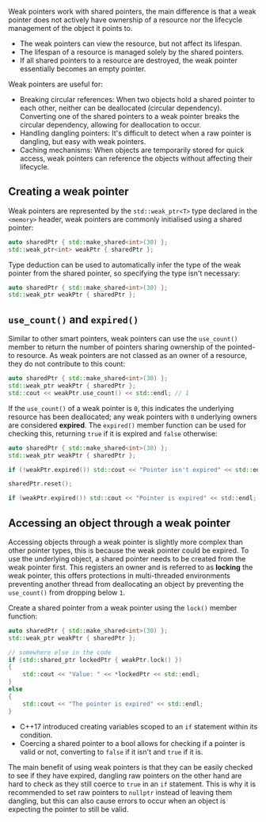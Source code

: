 Weak pointers work with shared pointers, the main difference is that a weak pointer does not actively have ownership of a resource nor the lifecycle management of the object it points to.

- The weak pointers can view the resource, but not affect its lifespan.
- The lifespan of a resource is managed solely by the shared pointers.
- If all shared pointers to a resource are destroyed, the weak pointer essentially becomes an empty pointer.

Weak pointers are useful for:

- Breaking circular references: When two objects hold a shared pointer to each other, neither can be deallocated (circular dependency). Converting one of the shared pointers to a weak pointer breaks the circular dependency, allowing for deallocation to occur.
- Handling dangling pointers: It's difficult to detect when a raw pointer is dangling, but easy with weak pointers.
- Caching mechanisms: When objects are temporarily stored for quick access, weak pointers can reference the objects without affecting their lifecycle.

## Creating a weak pointer
 Weak pointers are represented by the `std::weak_ptr<T>` type declared in the `<memory>` header, weak pointers are commonly initialised using a shared pointer:

```cpp
auto sharedPtr { std::make_shared<int>(30) };
std::weak_ptr<int> weakPtr { sharedPtr };
```

Type deduction can be used to automatically infer the type of the weak pointer from the shared pointer, so specifying the type isn't necessary:

```cpp
auto sharedPtr { std::make_shared<int>(30) };
std::weak_ptr weakPtr { sharedPtr };
```

## `use_count()` and `expired()`
Similar to other smart pointers, weak pointers can use the `use_count()` member to return the number of pointers sharing ownership of the pointed-to resource. As weak pointers are not classed as an owner of a resource, they do not contribute to this count:

```cpp
auto sharedPtr { std::make_shared<int>(30) };
std::weak_ptr weakPtr { sharedPtr };
std::cout << weakPtr.use_count() << std::endl; // 1
```

If the `use_count()` of a weak pointer is `0`, this indicates the underlying resource has been deallocated; any weak pointers with `0` underlying owners are considered **expired**. The `expired()` member function can be used for checking this, returning `true` if it is expired and `false` otherwise:

```cpp
auto sharedPtr { std::make_shared<int>(30) };
std::weak_ptr weakPtr { sharedPtr };

if (!weakPtr.expired()) std::cout << "Pointer isn't expired" << std::endl;

sharedPtr.reset();

if (weakPtr.expired()) std::cout << "Pointer is expired" << std::endl;
```

## Accessing an object through a weak pointer
Accessing objects through a weak pointer is slightly more complex than other pointer types, this is because the weak pointer could be expired. To use the underlying object, a shared pointer needs to be created from the weak pointer first. This registers an owner and is referred to as **locking** the weak pointer, this offers protections in multi-threaded environments preventing another thread from deallocating an object by preventing the `use_count()` from dropping below `1`.

Create a shared pointer from a weak pointer using the `lock()` member function:

```cpp
auto sharedPtr { std::make_shared<int>(30) };
std::weak_ptr weakPtr { sharedPtr };

// somewhere else in the code
if (std::shared_ptr lockedPtr { weakPtr.lock() })
{
	std::cout << "Value: " << *lockedPtr << std::endl;
}
else
{
	std::cout << "The pointer is expired" << std::endl;
}
```

- C++17 introduced creating variables scoped to an `if` statement within its condition.
- Coercing a shared pointer to a bool allows for checking if a pointer is valid or not, converting to `false` if it isn't and `true` if it is.

The main benefit of using weak pointers is that they can be easily checked to see if they have expired, dangling raw pointers on the other hand are hard to check as they still coerce to `true` in an `if` statement. This is why it is recommended to set raw pointers to `nullptr` instead of leaving them dangling, but this can also cause errors to occur when an object is expecting the pointer to still be valid.